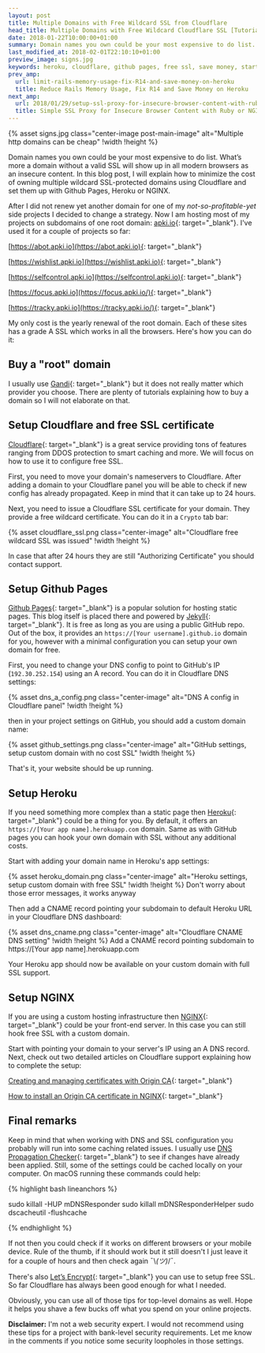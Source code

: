 ```yaml
---
layout: post
title: Multiple Domains with Free Wildcard SSL from Cloudflare
head_title: Multiple Domains with Free Wildcard Cloudflare SSL [Tutorial]
date: 2018-01-22T10:00:00+01:00
summary: Domain names you own could be your most expensive to do list. What’s more a domain without a valid SSL will show up in all modern browsers as an insecure content. In this blog post, I will explain how to minimize the cost of owning multiple wildcard SSL-protected domains using Cloudflare and set them up with Github Pages, Heroku or NGINX.
last_modified_at: 2018-02-01T22:10:10+01:00
preview_image: signs.jpg
keywords: heroku, cloudflare, github pages, free ssl, save money, startup, landing page, lets encrypt
prev_amp:
  url: limit-rails-memory-usage-fix-R14-and-save-money-on-heroku
  title: Reduce Rails Memory Usage, Fix R14 and Save Money on Heroku
next_amp:
  url: 2018/01/29/setup-ssl-proxy-for-insecure-browser-content-with-ruby-and-nginx
  title: Simple SSL Proxy for Insecure Browser Content with Ruby or NGINX
---
```


{% asset signs.jpg class="center-image post-main-image" alt="Multiple http domains can be cheap" !width !height %}

Domain names you own could be your most expensive to do list. What’s more a domain without a valid SSL will show up in all modern browsers as an insecure content. In this blog post, I will explain how to minimize the cost of owning multiple wildcard SSL-protected domains using Cloudflare and set them up with Github Pages, Heroku or NGINX.

After I did not renew yet another domain for one of my _not-so-profitable-yet_ side projects I decided to change a strategy. Now I am hosting most of my projects on subdomains of one root domain: [apki.io](https://apki.io){: target="_blank"}. I've used it for a couple of projects so far:

[https://abot.apki.io](https://abot.apki.io){: target="_blank"}

[https://wishlist.apki.io](https://wishlist.apki.io){: target="_blank"}

[https://selfcontrol.apki.io](https://selfcontrol.apki.io){: target="_blank"}

[https://focus.apki.io](https://focus.apki.io/){: target="_blank"}

[https://tracky.apki.io](https://tracky.apki.io/){: target="_blank"}


My only cost is the yearly renewal of the root domain. Each of these sites has a grade A SSL which works in all the browsers. Here's how you can do it:

## Buy a "root" domain

I usually use [Gandi](https://www.gandi.net/){: target="_blank"} but it does not really matter which provider you choose. There are plenty of tutorials explaining how to buy a domain so I will not elaborate on that.

## Setup Cloudflare and free SSL certificate

[Cloudflare](https://www.cloudflare.com/){: target="_blank"} is a great service providing tons of features ranging from DDOS protection to smart caching and more. We will focus on how to use it to configure free SSL.

First, you need to move your domain's nameservers to Cloudflare. After adding a domain to your Cloudflare panel you will be able to check if new config has already propagated. Keep in mind that it can take up to 24 hours.

Next, you need to issue a Cloudflare SSL certificate for your domain. They provide a free wildcard certificate. You can do it in a `Crypto` tab bar:

{% asset cloudflare_ssl.png class="center-image" alt="Cloudflare free wildcard SSL was issued" !width !height %}

<span class='annotation'>In case that after 24 hours they are still "Authorizing Certificate" you should contact support.</span>

## Setup Github Pages

[Github Pages](https://pages.github.com/){: target="_blank"} is a popular solution for hosting static pages. This blog itself is placed there and powered by [Jekyll](https://jekyllrb.com/){: target="_blank"}. It is free as long as you are using a public GitHub repo. Out of the box, it provides an `https://[Your username].github.io` domain for you, however with a minimal configuration you can setup your own domain for free.

First, you need to change your DNS config to point to GitHub's IP (`192.30.252.154`) using an A record. You can do it in Cloudflare DNS settings:

{% asset dns_a_config.png class="center-image" alt="DNS A config in Cloudflare panel" !width !height %}

then in your project settings on GitHub, you should add a custom domain name:

{% asset github_settings.png class="center-image" alt="GitHub settings, setup custom domain with no cost SSL" !width !height %}

That's it, your website should be up running.

## Setup Heroku

If you need something more complex than a static page then [Heroku](https://heroku.com/){: target="_blank"} could be a thing for you. By default, it offers an `https://[Your app name].herokuapp.com` domain. Same as with GitHub pages you can hook your own domain with SSL without any additional costs.

Start with adding your domain name in Heroku's app settings:

{% asset heroku_domain.png class="center-image" alt="Heroku settings, setup custom domain with free SSL" !width !height %}
<span class='annotation'>Don't worry about those error messages, it works anyway</span>


Then add a CNAME record pointing your subdomain to default Heroku URL in your Cloudflare DNS dashboard:


{% asset dns_cname.png class="center-image" alt="Cloudflare CNAME DNS setting" !width !height %}
<span class='annotation'>Add a CNAME record pointing subdomain to https://[Your app name].herokuapp.com</span>

Your Heroku app should now be available on your custom domain with full SSL support.

## Setup NGINX

If you are using a custom hosting infrastructure then [NGINX](https://nginx.org/en/){: target="_blank"} could be your front-end server. In this case you can still hook free SSL with a custom domain.

Start with pointing your domain to your server's IP using an A DNS record. Next, check out two detailed articles on Cloudflare support explaining how to complete the setup:

[Creating and managing certificates with Origin CA](https://support.cloudflare.com/hc/en-us/articles/115000479507){: target="_blank"}

[How to install an Origin CA certificate in NGINX](https://support.cloudflare.com/hc/en-us/articles/217471977){: target="_blank"}

## Final remarks

Keep in mind that when working with DNS and SSL configuration you probably will run into some caching related issues. I usually use [DNS Propagation Checker](https://www.whatsmydns.net/){: target="_blank"} to see if changes have already been applied. Still, some of the settings could be cached locally on your computer. On macOS running these commands could help:

{% highlight bash lineanchors %}

sudo killall -HUP mDNSResponder
sudo killall mDNSResponderHelper
sudo dscacheutil -flushcache

{% endhighlight %}

If not then you could check if it works on different browsers or your mobile device. Rule of the thumb, if it should work but it still doesn't I just leave it for a couple of hours and then check again ¯\\_(ツ)_/¯.

There's also [Let’s Encrypt](https://letsencrypt.org/){: target="_blank"} you can use to setup free SSL. So far Cloudflare has always been good enough for what I needed.

Obviously, you can use all of those tips for top-level domains as well. Hope it helps you shave a few bucks off what you spend on your online projects.

**Disclaimer:** I'm not a web security expert. I would not recommend using these tips for a project with bank-level security requirements. Let me know in the comments if you notice some security loopholes in those settings.


